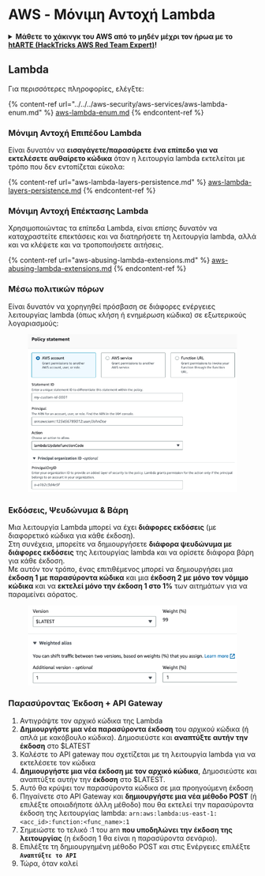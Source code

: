 # AWS - Μόνιμη Αντοχή Lambda

<details>

<summary><strong>Μάθετε το χάκινγκ του AWS από το μηδέν μέχρι τον ήρωα με το</strong> <a href="https://training.hacktricks.xyz/courses/arte"><strong>htARTE (HackTricks AWS Red Team Expert)</strong></a><strong>!</strong></summary>

Άλλοι τρόποι για να υποστηρίξετε το HackTricks:

* Εάν θέλετε να δείτε την **εταιρεία σας να διαφημίζεται στο HackTricks** ή να **κατεβάσετε το HackTricks σε μορφή PDF**, ελέγξτε τα [**ΣΧΕΔΙΑ ΣΥΝΔΡΟΜΗΣ**](https://github.com/sponsors/carlospolop)!
* Αποκτήστε το [**επίσημο PEASS & HackTricks swag**](https://peass.creator-spring.com)
* Ανακαλύψτε [**την Οικογένεια PEASS**](https://opensea.io/collection/the-peass-family), τη συλλογή μας από αποκλειστικά [**NFTs**](https://opensea.io/collection/the-peass-family)
* **Εγγραφείτε στη** 💬 [**ομάδα Discord**](https://discord.gg/hRep4RUj7f) ή στη [**ομάδα telegram**](https://t.me/peass) ή **ακολουθήστε** μας στο **Twitter** 🐦 [**@hacktricks_live**](https://twitter.com/hacktricks_live)**.**
* **Μοιραστείτε τα χάκινγκ κόλπα σας υποβάλλοντας PRs** στα αποθετήρια [**HackTricks**](https://github.com/carlospolop/hacktricks) και [**HackTricks Cloud**](https://github.com/carlospolop/hacktricks-cloud) github.

</details>

## Lambda

Για περισσότερες πληροφορίες, ελέγξτε:

{% content-ref url="../../../aws-security/aws-services/aws-lambda-enum.md" %}
[aws-lambda-enum.md](../../../aws-security/aws-services/aws-lambda-enum.md)
{% endcontent-ref %}

### Μόνιμη Αντοχή Επιπέδου Lambda

Είναι δυνατόν να **εισαγάγετε/παρασύρετε ένα επίπεδο για να εκτελέσετε αυθαίρετο κώδικα** όταν η λειτουργία lambda εκτελείται με τρόπο που δεν εντοπίζεται εύκολα:

{% content-ref url="aws-lambda-layers-persistence.md" %}
[aws-lambda-layers-persistence.md](aws-lambda-layers-persistence.md)
{% endcontent-ref %}

### Μόνιμη Αντοχή Επέκτασης Lambda

Χρησιμοποιώντας τα επίπεδα Lambda, είναι επίσης δυνατόν να καταχραστείτε επεκτάσεις και να διατηρήσετε τη λειτουργία lambda, αλλά και να κλέψετε και να τροποποιήσετε αιτήσεις.

{% content-ref url="aws-abusing-lambda-extensions.md" %}
[aws-abusing-lambda-extensions.md](aws-abusing-lambda-extensions.md)
{% endcontent-ref %}

### Μέσω πολιτικών πόρων

Είναι δυνατόν να χορηγηθεί πρόσβαση σε διάφορες ενέργειες λειτουργίας lambda (όπως κλήση ή ενημέρωση κώδικα) σε εξωτερικούς λογαριασμούς:

<figure><img src="../../../../.gitbook/assets/image (2) (1) (2) (2).png" alt=""><figcaption></figcaption></figure>

### Εκδόσεις, Ψευδώνυμα & Βάρη

Μια λειτουργία Lambda μπορεί να έχει **διάφορες εκδόσεις** (με διαφορετικό κώδικα για κάθε έκδοση).\
Στη συνέχεια, μπορείτε να δημιουργήσετε **διάφορα ψευδώνυμα με διάφορες εκδόσεις** της λειτουργίας lambda και να ορίσετε διάφορα βάρη για κάθε έκδοση.\
Με αυτόν τον τρόπο, ένας επιτιθέμενος μπορεί να δημιουργήσει μια **έκδοση 1 με παρασύροντα κώδικα** και μια **έκδοση 2 με μόνο τον νόμιμο κώδικα** και να **εκτελεί μόνο την έκδοση 1 στο 1%** των αιτημάτων για να παραμείνει αόρατος.

<figure><img src="../../../../.gitbook/assets/image (2) (2).png" alt=""><figcaption></figcaption></figure>

### Παρασύροντας Έκδοση + API Gateway

1. Αντιγράψτε τον αρχικό κώδικα της Lambda
2. **Δημιουργήστε μια νέα παρασύροντα έκδοση** του αρχικού κώδικα (ή απλά με κακόβουλο κώδικα). Δημοσιεύστε και **αναπτύξτε αυτήν την έκδοση** στο $LATEST
1. Καλέστε το API gateway που σχετίζεται με τη λειτουργία lambda για να εκτελέσετε τον κώδικα
3. **Δημιουργήστε μια νέα έκδοση με τον αρχικό κώδικα**, Δημοσιεύστε και αναπτύξτε αυτήν την **έκδοση** στο $LATEST.
1. Αυτό θα κρύψει τον παρασύροντα κώδικα σε μια προηγούμενη έκδοση
4. Πηγαίνετε στο API Gateway και **δημιουργήστε μια νέα μέθοδο POST** (ή επιλέξτε οποιαδήποτε άλλη μέθοδο) που θα εκτελεί την παρασύροντα έκδοση της λειτουργίας lambda: `arn:aws:lambda:us-east-1:<acc_id>:function:<func_name>:1`
1. Σημειώστε το τελικό :1 του arn **που υποδηλώνει την έκδοση της λειτουργίας** (η έκδοση 1 θα είναι η παρασύροντα σενάριο).
5. Επιλέξτε τη δημιουργημένη μέθοδο POST και στις Ενέργειες επιλέξτε **`Αναπτύξτε το API`**
6. Τώρα, όταν καλεί
